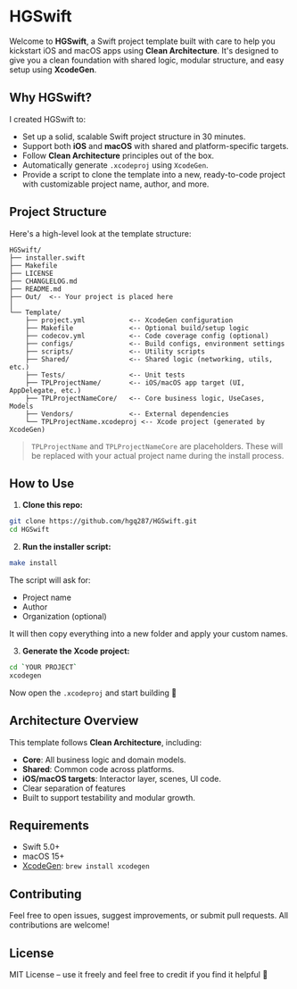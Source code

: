 # HGSwift

Welcome to **HGSwift**, a Swift project template built with care to help you kickstart iOS and macOS apps using **Clean Architecture**. It's designed to give you a clean foundation with shared logic, modular structure, and easy setup using **XcodeGen**.

## Why HGSwift?

I created HGSwift to:

- Set up a solid, scalable Swift project structure in 30 minutes.
- Support both **iOS** and **macOS** with shared and platform-specific targets.
- Follow **Clean Architecture** principles out of the box.
- Automatically generate `.xcodeproj` using `XcodeGen`.
- Provide a script to clone the template into a new, ready-to-code project with customizable project name, author, and more.

## Project Structure

Here's a high-level look at the template structure:

```
HGSwift/
├── installer.swift 
├── Makefile                  
├── LICENSE
├── CHANGLELOG.md
├── README.md
├── Out/  <-- Your project is placed here
│
└── Template/
    ├── project.yml           <-- XcodeGen configuration
    ├── Makefile              <-- Optional build/setup logic
    ├── codecov.yml           <-- Code coverage config (optional)
    ├── configs/              <-- Build configs, environment settings
    ├── scripts/              <-- Utility scripts
    ├── Shared/               <-- Shared logic (networking, utils, etc.)
    ├── Tests/                <-- Unit tests
    ├── TPLProjectName/       <-- iOS/macOS app target (UI, AppDelegate, etc.)
    ├── TPLProjectNameCore/   <-- Core business logic, UseCases, Models
    ├── Vendors/              <-- External dependencies
    └── TPLProjectName.xcodeproj <-- Xcode project (generated by XcodeGen)
```

> `TPLProjectName` and `TPLProjectNameCore` are placeholders. These will be replaced with your actual project name during the install process.

## How to Use

1. **Clone this repo:**

  ```bash
  git clone https://github.com/hgq287/HGSwift.git
  cd HGSwift
  ```

2. **Run the installer script:**

```bash
make install
```

The script will ask for:

- Project name
- Author
- Organization (optional)

It will then copy everything into a new folder and apply your custom names.

3. **Generate the Xcode project:**

```bash
cd `YOUR PROJECT`
xcodegen
```

Now open the `.xcodeproj` and start building 🚀

## Architecture Overview

This template follows **Clean Architecture**, including:

- **Core**: All business logic and domain models.
- **Shared**: Common code across platforms.
- **iOS/macOS targets**: Interactor layer, scenes, UI code.
- Clear separation of features
- Built to support testability and modular growth.

## Requirements

- Swift 5.0+
- macOS 15+
- [XcodeGen](https://github.com/yonaskolb/XcodeGen): `brew install xcodegen`

## Contributing

Feel free to open issues, suggest improvements, or submit pull requests. All contributions are welcome!

## License

MIT License – use it freely and feel free to credit if you find it helpful 🙌
